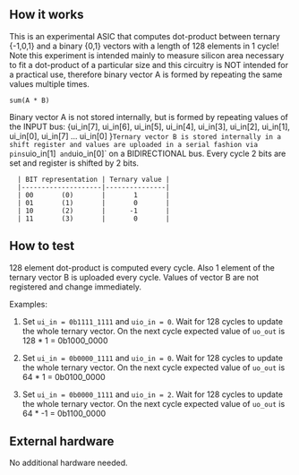 <!---

This file is used to generate your project datasheet. Please fill in the information below and delete any unused
sections.

You can also include images in this folder and reference them in the markdown. Each image must be less than
512 kb in size, and the combined size of all images must be less than 1 MB.
-->

## How it works

This is an experimental ASIC that computes dot-product between ternary {-1,0,1} and a binary {0,1} vectors with a length of 128 elements in 1 cycle!
Note this experiment is intended mainly to measure silicon area necessary to fit a dot-product of a particular size and this circuitry is NOT intended for a practical use, therefore binary vector A is formed by repeating the same values multiple times.

```sum(A * B)```

Binary vector A is not stored internally, but is formed by repeating values of the INPUT bus: {ui_in[7], ui_in[6], ui_in[5], ui_in[4], ui_in[3], ui_in[2], ui_in[1], ui_in[0], ui_in[7] ... ui_in[0] }`
Ternary vector B is stored internally in a shift register and values are uploaded in a serial fashion via pins `uio_in[1]` and`uio_in[0]` on a BIDIRECTIONAL bus. Every cycle 2 bits are set and register is shifted by 2 bits.

      | BIT representation | Ternary value |
      |--------------------|---------------|
      | 00       (0)       |       1       |
      | 01       (1)       |       0       |
      | 10       (2)       |      -1       |
      | 11       (3)       |       0       |

## How to test

128 element dot-product is computed every cycle.
Also 1 element of the ternary vector B is uploaded every cycle.
Values of vector B are not registered and change immediately.

Examples:
1) Set `ui_in = 0b1111_1111` and `uio_in = 0`. Wait for 128 cycles to update the whole ternary vector. On the next cycle expected value of `uo_out` is 128 * 1 = 0b1000_0000

2) Set `ui_in = 0b0000_1111` and `uio_in = 0`. Wait for 128 cycles to update the whole ternary vector. On the next cycle expected value of `uo_out` is 64 *  1 = 0b0100_0000

3) Set `ui_in = 0b0000_1111` and `uio_in = 2`. Wait for 128 cycles to update the whole ternary vector. On the next cycle expected value of `uo_out` is 64 * -1 = 0b1100_0000


## External hardware

No additional hardware needed.

